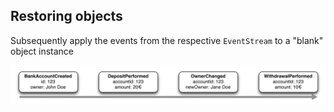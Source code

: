 ## Restoring objects

Subsequently apply the events from the respective `EventStream` to a "blank" object instance

![Eventstream](static/img/eventstream.png)

